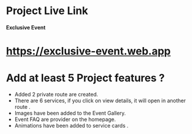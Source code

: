 # Project Live Link
#### Exclusive Event
# https://exclusive-event.web.app

# Add at least 5 Project features ?
* Added 2 private route are created.
* There are 6 services, if you click on view details, it will open in another route .
* Images have been added to the Event Gallery.
* Event FAQ are provider on the homepage.
* Animations have been added to service cards .